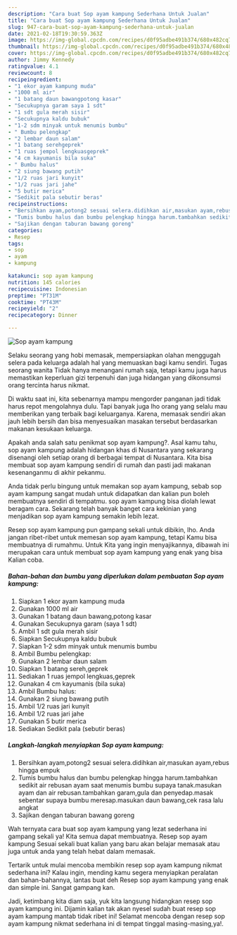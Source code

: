 ```yaml
---
description: "Cara buat Sop ayam kampung Sederhana Untuk Jualan"
title: "Cara buat Sop ayam kampung Sederhana Untuk Jualan"
slug: 947-cara-buat-sop-ayam-kampung-sederhana-untuk-jualan
date: 2021-02-18T19:30:59.363Z
image: https://img-global.cpcdn.com/recipes/d0f95adbe491b374/680x482cq70/sop-ayam-kampung-foto-resep-utama.jpg
thumbnail: https://img-global.cpcdn.com/recipes/d0f95adbe491b374/680x482cq70/sop-ayam-kampung-foto-resep-utama.jpg
cover: https://img-global.cpcdn.com/recipes/d0f95adbe491b374/680x482cq70/sop-ayam-kampung-foto-resep-utama.jpg
author: Jimmy Kennedy
ratingvalue: 4.1
reviewcount: 8
recipeingredient:
- "1 ekor ayam kampung muda"
- "1000 ml air"
- "1 batang daun bawangpotong kasar"
- "Secukupnya garam saya 1 sdt"
- "1 sdt gula merah sisir"
- "Secukupnya kaldu bubuk"
- "1-2 sdm minyak untuk menumis bumbu"
- " Bumbu pelengkap"
- "2 lembar daun salam"
- "1 batang serehgeprek"
- "1 ruas jempol lengkuasgeprek"
- "4 cm kayumanis bila suka"
- " Bumbu halus"
- "2 siung bawang putih"
- "1/2 ruas jari kunyit"
- "1/2 ruas jari jahe"
- "5 butir merica"
- "Sedikit pala sebutir beras"
recipeinstructions:
- "Bersihkan ayam,potong2 sesuai selera.didihkan air,masukan ayam,rebus hingga empuk"
- "Tumis bumbu halus dan bumbu pelengkap hingga harum.tambahkan sedikit air rebusan ayam saat menumis bumbu supaya tanak.masukan ayam dan air rebusan.tambahkan garam,gula dan penyedap.masak sebentar supaya bumbu meresap.masukan daun bawang,cek rasa lalu angkat"
- "Sajikan dengan taburan bawang goreng"
categories:
- Resep
tags:
- sop
- ayam
- kampung

katakunci: sop ayam kampung 
nutrition: 145 calories
recipecuisine: Indonesian
preptime: "PT31M"
cooktime: "PT43M"
recipeyield: "2"
recipecategory: Dinner

---
```



![Sop ayam kampung](https://img-global.cpcdn.com/recipes/d0f95adbe491b374/680x482cq70/sop-ayam-kampung-foto-resep-utama.jpg)

Selaku seorang yang hobi memasak, mempersiapkan olahan menggugah selera pada keluarga adalah hal yang memuaskan bagi kamu sendiri. Tugas seorang  wanita Tidak hanya menangani rumah saja, tetapi kamu juga harus memastikan keperluan gizi terpenuhi dan juga hidangan yang dikonsumsi orang tercinta harus nikmat.

Di waktu  saat ini, kita sebenarnya mampu mengorder panganan jadi tidak harus repot mengolahnya dulu. Tapi banyak juga lho orang yang selalu mau memberikan yang terbaik bagi keluarganya. Karena, memasak sendiri akan jauh lebih bersih dan bisa menyesuaikan masakan tersebut berdasarkan makanan kesukaan keluarga. 



Apakah anda salah satu penikmat sop ayam kampung?. Asal kamu tahu, sop ayam kampung adalah hidangan khas di Nusantara yang sekarang disenangi oleh setiap orang di berbagai tempat di Nusantara. Kita bisa membuat sop ayam kampung sendiri di rumah dan pasti jadi makanan kesenanganmu di akhir pekanmu.

Anda tidak perlu bingung untuk memakan sop ayam kampung, sebab sop ayam kampung sangat mudah untuk didapatkan dan kalian pun boleh membuatnya sendiri di tempatmu. sop ayam kampung bisa diolah lewat beragam cara. Sekarang telah banyak banget cara kekinian yang menjadikan sop ayam kampung semakin lebih lezat.

Resep sop ayam kampung pun gampang sekali untuk dibikin, lho. Anda jangan ribet-ribet untuk memesan sop ayam kampung, tetapi Kamu bisa membuatnya di rumahmu. Untuk Kita yang ingin menyajikannya, dibawah ini merupakan cara untuk membuat sop ayam kampung yang enak yang bisa Kalian coba.

<!--inarticleads1-->

##### Bahan-bahan dan bumbu yang diperlukan dalam pembuatan Sop ayam kampung:

1. Siapkan 1 ekor ayam kampung muda
1. Gunakan 1000 ml air
1. Gunakan 1 batang daun bawang,potong kasar
1. Gunakan Secukupnya garam (saya 1 sdt)
1. Ambil 1 sdt gula merah sisir
1. Siapkan Secukupnya kaldu bubuk
1. Siapkan 1-2 sdm minyak untuk menumis bumbu
1. Ambil  Bumbu pelengkap:
1. Gunakan 2 lembar daun salam
1. Siapkan 1 batang sereh,geprek
1. Sediakan 1 ruas jempol lengkuas,geprek
1. Gunakan 4 cm kayumanis (bila suka)
1. Ambil  Bumbu halus:
1. Gunakan 2 siung bawang putih
1. Ambil 1/2 ruas jari kunyit
1. Ambil 1/2 ruas jari jahe
1. Gunakan 5 butir merica
1. Sediakan Sedikit pala (sebutir beras)




<!--inarticleads2-->

##### Langkah-langkah menyiapkan Sop ayam kampung:

1. Bersihkan ayam,potong2 sesuai selera.didihkan air,masukan ayam,rebus hingga empuk
1. Tumis bumbu halus dan bumbu pelengkap hingga harum.tambahkan sedikit air rebusan ayam saat menumis bumbu supaya tanak.masukan ayam dan air rebusan.tambahkan garam,gula dan penyedap.masak sebentar supaya bumbu meresap.masukan daun bawang,cek rasa lalu angkat
1. Sajikan dengan taburan bawang goreng




Wah ternyata cara buat sop ayam kampung yang lezat sederhana ini gampang sekali ya! Kita semua dapat membuatnya. Resep sop ayam kampung Sesuai sekali buat kalian yang baru akan belajar memasak atau juga untuk anda yang telah hebat dalam memasak.

Tertarik untuk mulai mencoba membikin resep sop ayam kampung nikmat sederhana ini? Kalau ingin, mending kamu segera menyiapkan peralatan dan bahan-bahannya, lantas buat deh Resep sop ayam kampung yang enak dan simple ini. Sangat gampang kan. 

Jadi, ketimbang kita diam saja, yuk kita langsung hidangkan resep sop ayam kampung ini. Dijamin kalian tak akan nyesel sudah buat resep sop ayam kampung mantab tidak ribet ini! Selamat mencoba dengan resep sop ayam kampung nikmat sederhana ini di tempat tinggal masing-masing,ya!.

